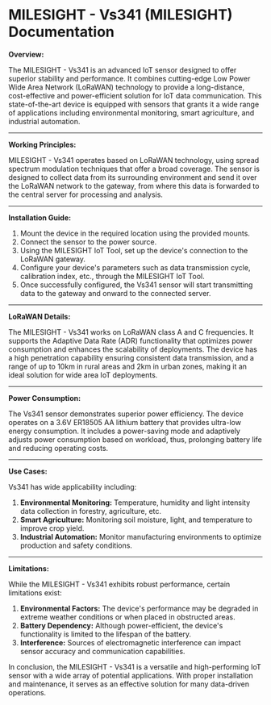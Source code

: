# MILESIGHT - Vs341 (MILESIGHT) Documentation

**Overview:**

The MILESIGHT - Vs341 is an advanced IoT sensor designed to offer superior stability and performance. It combines cutting-edge Low Power Wide Area Network (LoRaWAN) technology to provide a long-distance, cost-effective and power-efficient solution for IoT data communication. This state-of-the-art device is equipped with sensors that grants it a wide range of applications including environmental monitoring, smart agriculture, and industrial automation.

-----------------------------
**Working Principles:**

MILESIGHT - Vs341 operates based on LoRaWAN technology, using spread spectrum modulation techniques that offer a broad coverage. The sensor is designed to collect data from its surrounding environment and send it over the LoRaWAN network to the gateway, from where this data is forwarded to the central server for processing and analysis.

-----------------------------
**Installation Guide:**

1. Mount the device in the required location using the provided mounts.
2. Connect the sensor to the power source.
3. Using the MILESIGHT IoT Tool, set up the device's connection to the LoRaWAN gateway.
4. Configure your device's parameters such as data transmission cycle, calibration index, etc., through the MILESIGHT IoT Tool.
5. Once successfully configured, the Vs341 sensor will start transmitting data to the gateway and onward to the connected server.

---------------------------
**LoRaWAN Details:**

The MILESIGHT - Vs341 works on LoRaWAN class A and C frequencies. It supports the Adaptive Data Rate (ADR) functionality that optimizes power consumption and enhances the scalability of deployments. The device has a high penetration capability ensuring consistent data transmission, and a range of up to 10km in rural areas and 2km in urban zones, making it an ideal solution for wide area IoT deployments.

-----------------------------
**Power Consumption:**

The Vs341 sensor demonstrates superior power efficiency. The device operates on a 3.6V ER18505 AA lithium battery that provides ultra-low energy consumption. It includes a power-saving mode and adaptively adjusts power consumption based on workload, thus, prolonging battery life and reducing operating costs.

------------------------
**Use Cases:**

Vs341 has wide applicability including:

1. **Environmental Monitoring:** Temperature, humidity and light intensity data collection in forestry, agriculture, etc.
2. **Smart Agriculture:** Monitoring soil moisture, light, and temperature to improve crop yield.
3. **Industrial Automation:** Monitor manufacturing environments to optimize production and safety conditions.

-----------------------------
**Limitations:**

While the MILESIGHT - Vs341 exhibits robust performance, certain limitations exist:

1. **Environmental Factors:** The device's performance may be degraded in extreme weather conditions or when placed in obstructed areas.
2. **Battery Dependency:** Although power-efficient, the device's functionality is limited to the lifespan of the battery.
3. **Interference:** Sources of electromagnetic interference can impact sensor accuracy and communication capabilities.

In conclusion, the MILESIGHT - Vs341 is a versatile and high-performing IoT sensor with a wide array of potential applications. With proper installation and maintenance, it serves as an effective solution for many data-driven operations.